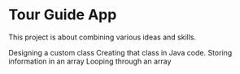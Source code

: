 # Tour Guide App

This project is about combining various ideas and skills.

Designing a custom class
Creating that class in Java code.
Storing information in an array
Looping through an array
